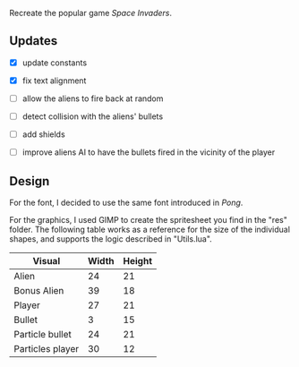 Recreate the popular game _Space Invaders_.

## Updates

- [x] update constants

- [x] fix text alignment

- [ ] allow the aliens to fire back at random

- [ ] detect collision with the aliens' bullets

- [ ] add shields

- [ ] improve aliens AI to have the bullets fired in the vicinity of the player

## Design

For the font, I decided to use the same font introduced in _Pong_.

For the graphics, I used GIMP to create the spritesheet you find in the "res" folder. The following table works as a reference for the size of the individual shapes, and supports the logic described in "Utils.lua".

| Visual           | Width | Height |
| ---------------- | ----- | ------ |
| Alien            | 24    | 21     |
| Bonus Alien      | 39    | 18     |
| Player           | 27    | 21     |
| Bullet           | 3     | 15     |
| Particle bullet  | 24    | 21     |
| Particles player | 30    | 12     |
